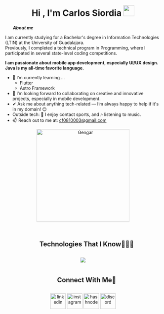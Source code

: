 <h1 align="center">Hi , I'm Carlos Siordia <img src="https://media.giphy.com/media/hvRJCLFzcasrR4ia7z/giphy.gif" width="35"></h1>




<img src="https://media.tenor.com/_0fsAWLX2qQAAAAj/rapidtulip647-rt6.gif" width="17px">&nbsp; ***About me***
 
 I am currently studying for a Bachelor's degree in Information Technologies (LTIN) at the University of Guadalajara.  
Previously, I completed a technical program in Programming, where I participated in several state-level coding competitions.

**I am passionate about mobile app development, especially UI/UX design. Java is my all-time favorite language.**

- 🌱 I’m currently learning ...
  - Flutter
  - Astro Framework
- 👯 I’m looking forward to collaborating on creative and innovative projects, especially in mobile development.
- ✔ Ask me about anything tech-related — I’m always happy to help if it's in my domain! 😉
- Outside tech: 🥊 I enjoy contact sports, and 🎶 listening to music.
- 📫 Reach out to me at: [cf0810003@gmail.com](mailto:cf0810003@gmail.com)


<p align="center" width=300px alt="Gengar">
  <img src="https://img.pokemondb.net/sprites/black-white/anim/normal/gengar.gif" alt="Gengar" width="300" alt="Gengar GIF">
</p>
  
##

<div id="user-content-toc">
  <ul align="center">
    <summary><h2 style="display: inline-block">Technologies That I Know👨🏻‍💻</h2></summary>
  </ul>
</div>
<!--tech stack icons-->
<p align="center">
  <a href="https://skillicons.dev">
    <img src="https://skillicons.dev/icons?i=git,cpp,c,cs,css,php,discord,docker,figma,firebase,github,html,java,js,linux,mongodb,mysql,nextjs,nodejs,py,react,tailwind,ts,vscode,androidstudio,arduino,kotlin,wordpress,&perline=14" />
  </a>
</p>


<!-- Connect with me -->
<!--h2 without bottom border-->
<div id="user-content-toc">
  <ul align="center">
    <summary><h2 style="display: inline-block">Connect With Me🤝</h2></summary>
  </ul>
</div>

<!--icons and links-->
<p align="center">
<a href="https://www.linkedin.com/in/carlos-siordia-937785360/" target="blank"><img align="center" src="https://user-images.githubusercontent.com/88904952/234979284-68c11d7f-1acc-4f0c-ac78-044e1037d7b0.png" alt="linkedin" height="50" width="50" /></a>
<a href="https://www.instagram.com/carloos_afs?igsh=bnZibnU2NXlxY3Zt" target="blank"><img align="center" src="https://user-images.githubusercontent.com/88904952/234981169-2dd1e58f-4b7e-468c-8213-034ba62156c3.png" alt="instagram" height="50" width="50" /></a>
<a href="[(https://carlossiordia.github.io/Personal-Blog/)" target="blank"><img align="center" src="https://user-images.githubusercontent.com/88904952/234982196-562aea17-5532-4550-8c08-1c7cb994a541.png" alt="hashnode" height="50" width="50" /></a>
<a href="https://discordapp.com/users/535354887203061781" target="blank"><img align="center" src="https://user-images.githubusercontent.com/88904952/234982627-019fd336-6248-453c-9b05-97c13fd1d207.png" alt="discord" height="50" width="50" /></a>
  
</p>
